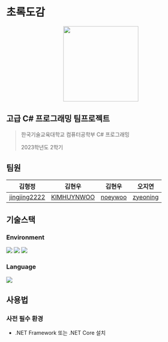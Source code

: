 # 초록도감

<p align="center">
  <img src="YOUR_IMAGE_URL" width="200"/>
</p>

## 고급 C# 프로그래밍 팀프로젝트
> 한국기술교육대학교 컴퓨터공학부 C# 프로그래밍
> 
> 2023학년도 2학기

## 팀원
|김형정|김현우|김현우|오지연|
|:---:|:---:|:---:|:---:|
|[jingjing2222](https://github.com/jingjing2222)|[KIMHUYNWOO](https://github.com/KIMHUYNWOO)|[noeywoo](https://github.com/noeywoo)|[zyeoning](https://github.com/zyeoning)|

## 기술스택
### Environment
<img src="https://img.shields.io/badge/Visual%20Studio-5C2D91?style=for-the-badge&logo=visual-studio&logoColor=white"> <img src="https://img.shields.io/badge/git-F05032?style=for-the-badge&logo=git&logoColor=white"> <img src="https://img.shields.io/badge/github-181717?style=for-the-badge&logo=github&logoColor=white">
### Language
<img src="https://img.shields.io/badge/C%23-239120?style=for-the-badge&logo=csharp&logoColor=white">

## 사용법
### 사전 필수 환경
* .NET Framework 또는 .NET Core 설치

<!-- 여기에 프로젝트 사용법을 자세히 기술하세요. -->


